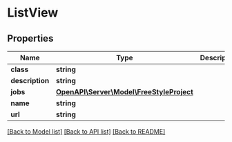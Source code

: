 # ListView

## Properties
Name | Type | Description | Notes
------------ | ------------- | ------------- | -------------
**class** | **string** |  | [optional] 
**description** | **string** |  | [optional] 
**jobs** | [**OpenAPI\Server\Model\FreeStyleProject**](FreeStyleProject.md) |  | [optional] 
**name** | **string** |  | [optional] 
**url** | **string** |  | [optional] 

[[Back to Model list]](../README.md#documentation-for-models) [[Back to API list]](../README.md#documentation-for-api-endpoints) [[Back to README]](../README.md)


